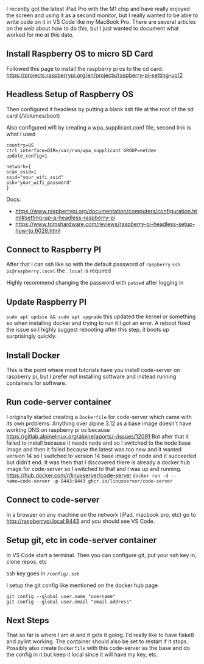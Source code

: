 I recently got the latest iPad Pro with the M1 chip and have really enjoyed the screen and using it as a second
monitor, but I really wanted to be able to write code on it in VS Code like my MacBook Pro.  There are several
articles on the web about how to do this, but I just wanted to document what worked for me at this date.

Install Raspberry OS to micro SD Card
---
Followed this page to install the raspberry pi os to the cd card: https://projects.raspberrypi.org/en/projects/raspberry-pi-setting-up/2

Headless Setup of Raspberry OS
---
Then configured it headless by putting a blank ssh file at the root of the sd card (/Volumes/boot)

Also configured wifi by creating a wpa_supplicant.conf file, second link is what I used

```
country=US
ctrl_interface=DIR=/var/run/wpa_supplicant GROUP=netdev
update_config=1

network={
scan_ssid=1
ssid="your_wifi_ssid"
psk="your_wifi_password"
}
```

Docs:
* https://www.raspberrypi.org/documentation/computers/configuration.html#setting-up-a-headless-raspberry-pi
* https://www.tomshardware.com/reviews/raspberry-pi-headless-setup-how-to,6028.html

Connect to Raspberry PI
---
After that I can ssh like so with the default password of `raspberry` `ssh pi@raspberry.local` the `.local` is required

Highly recommend changing the password with `passwd` after logging in

Update Raspberry PI
---
`sudo apt update && sudo apt upgrade` this updated the kernel or something so when installing docker and trying to run it I got an error.
A reboot fixed the issue so I highly suggest rebooting after this step, it boots up surprisingly quickly.

Install Docker
---
This is the point where most tutorials have you install code-server on raspberry pi, but I prefer not installing software and instead
running containers for software.

Run code-server container
---
I originally started creating a `Dockerfile` for code-server which came with its own problems.  Anything
over alpine 3.12 as a base image doesn't have working DNS on raspberry pi os because
https://gitlab.alpinelinux.org/alpine/aports/-/issues/12091  But after that it failed to install because it needs node and so I switched
to the node base image and then it failed because the latest was too new and it wanted version 14 so I switched to version 14 base image
of node and it succeeded but didn't end.  It was then that I discovered there is already a docker hub image for code-server so I switched
to that and I was up and running.  https://hub.docker.com/r/linuxserver/code-server
`docker run -d --name=code-server -p 8443:8443 ghcr.io/linuxserver/code-server`

Connect to code-server
---
In a browser on any machine on the network (iPad, macbook pro, etc) go to http://raspberrypi.local:8443 and you should see VS Code.

Setup git, etc in code-server container
---
In VS Code start a terminal.  Then you can configure git, put your ssh key in, clone repos, etc

ssh key goes in `/config/.ssh`

I setup the git config like mentioned on the docker hub page
```
git config --global user.name "username"
git config --global user.email "email address"
```

Next Steps
---
That so far is where I am at and it gets it going.  I'd really like to have flake8 and pylint working.
The container should also be set to restart if it stops.  Possibly also create `Dockerfile` with this code-server
as the base and do the config in it but keep it local since it will have my key, etc.
